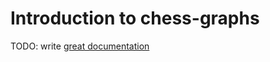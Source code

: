 # Introduction to chess-graphs

TODO: write [great documentation](http://jacobian.org/writing/what-to-write/)
